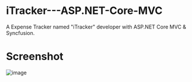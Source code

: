 # iTracker---ASP.NET-Core-MVC
A Expense Tracker named "iTracker" developer with ASP.NET Core MVC &amp; Syncfusion.
# Screenshot
![image](https://github.com/K35P/iTracker---ASP.NET-Core-MVC/assets/94161905/63db9326-d348-41e3-9196-8a8fd0f91352)

